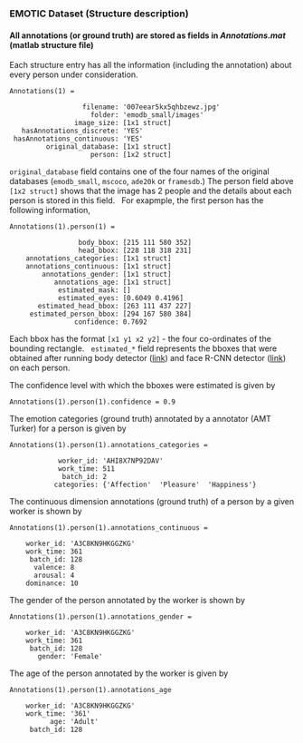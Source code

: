 ### EMOTIC Dataset (Structure description)
#### All annotations (or ground truth) are stored as fields in _Annotations.mat_ (matlab structure file)
Each structure entry has all the information (including the annotation) about every person under consideration.   

    Annotations(1) = 
    
                      filename: '007eear5kx5qhbzewz.jpg'   
                        folder: 'emodb_small/images'    
                    image_size: [1x1 struct]    
       hasAnnotations_discrete: 'YES'    
     hasAnnotations_continuous: 'YES'    
             original_database: [1x1 struct]   
                        person: [1x2 struct]   

`original_database` field contains one of the four names of the original databases (`emodb_small`, `mscoco`, `ade20k` or `framesdb`.)
The person field above `[1x2 struct]` shows that the image has 2 people and the details about each person is stored in this field.  
For exapmple, the first person has the following information, 
```
Annotations(1).person(1) =

                 body_bbox: [215 111 580 352]
                 head_bbox: [228 118 318 231]
    annotations_categories: [1x1 struct]
    annotations_continuous: [1x1 struct]
        annotations_gender: [1x1 struct]
           annotations_age: [1x1 struct]
            estimated_mask: []
            estimated_eyes: [0.6049 0.4196]
       estimated_head_bbox: [263 111 437 227]
     estimated_person_bbox: [294 167 580 384]
                confidence: 0.7692
```
Each bbox has the format `[x1 y1 x2 y2]` - the four co-ordinates of the bounding rectangle.   
`estimated_*` field represents the bboxes that were obtained after running body detector ([link](https://arxiv.org/abs/1506.01497)) and face R-CNN detector ([link](https://arxiv.org/abs/1606.03473)) on each person.   

The confidence level with which the bboxes were estimated is given by   
```
Annotations(1).person(1).confidence = 0.9
``` 

The emotion categories (ground truth) annotated by a annotator (AMT Turker) for a person is given by  
```
Annotations(1).person(1).annotations_categories = 
     
            worker_id: 'AHI8X7NP92DAV'
            work_time: 511
             batch_id: 2
           categories: {'Affection'  'Pleasure'  'Happiness'}
```
The continuous dimension annotations (ground truth) of a person by a given worker is shown by
```
Annotations(1).person(1).annotations_continuous = 

    worker_id: 'A3C8KN9HKGGZKG'
    work_time: 361
     batch_id: 128
      valence: 8
      arousal: 4
    dominance: 10
```
The gender of the person annotated by the worker is shown by
```
Annotations(1).person(1).annotations_gender = 

    worker_id: 'A3C8KN9HKGGZKG'
    work_time: 361
     batch_id: 128
       gender: 'Female'
```
The age of the person annotated by the worker is given by
``` 
Annotations(1).person(1).annotations_age 

    worker_id: 'A3C8KN9HKGGZKG'
    work_time: '361'
          age: 'Adult'
     batch_id: 128
```
     
